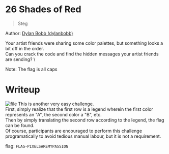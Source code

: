 # 26 Shades of Red

> Steg

Author: [Dylan Bobb (dylanbobb)](https://github.com/dylanbobb)

Your artist friends were sharing some color palettes, but something looks a bit off in the order. \
Can you crack the code and find the hidden messages your artist friends are sending? \

Note: The flag is all caps

# Writeup
![file](https://user-images.githubusercontent.com/37233412/133373193-15b4e840-0d58-41f6-833f-11ca8f50a0b8.png)
This is another very easy challenge. \
First, simply realize that the first row is a legend wherein the first color represents an "A", the second color a "B", etc. \
Then by simply translating the second row according to the legend, the flag can be found. \
Of course, participants are encouraged to perform this challenge programatically to avoid tedious manual labour, but it is not a requirement.

flag: `FLAG-PIXELSAREMYPASSION`
